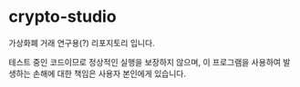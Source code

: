 # crypto-studio

가상화폐 거래 연구용(?) 리포지토리 입니다.

테스트 중인 코드이므로 정상적인 실행을 보장하지 않으며, 이 프로그램을 사용하여 발생하는 손해에 대한 책임은 사용자 본인에게 있습니다.